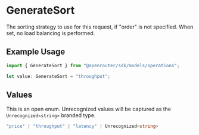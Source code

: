 # GenerateSort

The sorting strategy to use for this request, if "order" is not specified. When set, no load balancing is performed.

## Example Usage

```typescript
import { GenerateSort } from "@openrouter/sdk/models/operations";

let value: GenerateSort = "throughput";
```

## Values

This is an open enum. Unrecognized values will be captured as the `Unrecognized<string>` branded type.

```typescript
"price" | "throughput" | "latency" | Unrecognized<string>
```